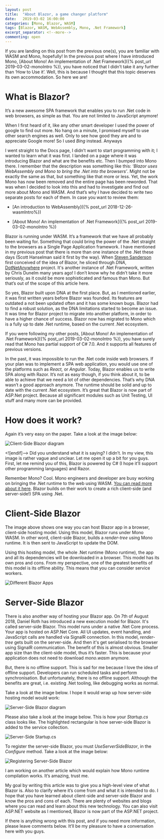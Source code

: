 ```yaml
---
layout: post
title:  "About Blazor, a game changer platform"
date:   2019-03-02 16:00:00
categories: [Mono, Blazor, WASM]
tags: [Blazor, WASM, WebAssembly, Mono, .Net Framework]
excerpt_separator: <!--more-->
commenting: open
---
```


If you are landing on this post from the previous one(s), you are familiar with WASM and Mono, hopefully! In the previous post where I have introduced Mono, [About Mono! An implementation of .Net Framework]({% post_url 2019-03-02-monoIntro %}), you have noticed that I didn’t take it any further than ‘How to Use it’. Well, this is because I thought that this topic deserves its own accommodation. So here we are!
<!--more-->
# What is Blazor?

It’s a new awesome SPA framework that enables you to run .Net code in web browsers, as simple as that. You are not limited to JavaScript anymore!

When I first heard of it, like any other smart developer I used the power of google to find out more. No hang on a minute, I promised myself to use other search engines as well. Only to see how good they are and to appreciate Google more! So I used _Bing_ instead. Anyways

I went straight to the Docs page, I didn’t want to start programming with it; I wanted to learn what it was first. I landed on a page where it was introducing Blazor and what are the benefits etc. Then I bumped into Mono there. I remember that the description was something like this: _‘Blazor uses WebAssembly and Mono to bring the .Net into the browsers’_. Might not be exactly the same as that, but something like that more or less. Yet, the work Mono has now been removed and the entire page has been reworded. That was when I decided to look into this and had to investigate and find out more about Mono and WASM. And that’s why I have decided to write two separate posts for each of them. In case you want to review them:

- [An introduction to WebAssembly]({% post_url 2018-12-26-wasmIntro%})

- [About Mono! An implementation of .Net Framework]({% post_url 2019-03-02-monoIntro %})

Blazor is running under WASM. It’s a framework that we have all probably been waiting for. Something that could bring the power of the .Net straight to the browsers as a Single Page Application framework. I have mentioned in my previous post that there is more than one instance of the .Net these days (Scott Hanselman said it first by the way). When <a href="http://blog.stevensanderson.com/"  target="_blank">Steven Sanderson</a> first conceived of the idea of Blazor, he sliced through _DNA_, <a href="https://github.com/chrisdunelm/DotNetAnywhere?WT.mc_id=-blog-scottha"  target="_blank">DotNetAnywhere</a> project. It's another instance of .Net Framework, written by Chris Dunelm many years ago! I don’t know why he didn’t take it more seriously, as it could be more sophisticated and famous than Mono. But that’s out of the scope of this article here. 

So yes, Blazor built upon DNA at the first place. But, as I mentioned earlier, it was first written years before Blazor was founded. Its features are outdated a not been updated often and it has some known bugs. Blazor had to find a robust solution, as the DNA limitations started to become an issue. It was time for Blazor project to migrate into another platform, in order to have a higher chance of success. Blazor now has migrated to Mono which is a fully up to date .Net runtime, based on the current .Net ecosystem.

If you were following my other posts, [About Mono! An implementation of .Net Framework]({% post_url 2019-03-02-monoIntro %}), you have surely read that Mono has partial support of C# 7.0. And it supports all features of previous versions.

In the past, it was impossible to run the .Net code inside web browsers. If your plan was to implement a SPA web application, you would use one of the platforms such as _React,_ or _Angular_. Today, Blazor enables us to write SPA along with Razor. It’s not as easy though, if you think about it, to be able to achieve that we need a lot of other dependencies. That’s why DNA wasn’t a good approach anymore. The runtime should be solid and up to date with the current .Net ecosystem. It’s great that Blazor is now part of ASP.Net project. Because all significant modules such as Unit Testing, UI stuff and many more can be provided.

# How does it work?

Again it’s very easy on the paper. Take a look at the image below:
 
![Client-Side Blazor diagram](/assets/imgs/BlazorIntro/Blazor_ClientSideModel.jpg)

<![endif]--> Did you understand what it is saying? I didn’t. In my view, this image is rather vague and unclear. Let me open it up a bit for you guys. First, let me remind you of this, Blazor is powered by C# (I hope it’ll support other programming languages) and Razor.

Remember Mono? Cool. Mono engineers and developer are busy working on bringing the .Net runtime to the web using WASM. <a href="https://www.mono-project.com/news/2018/01/16/mono-static-webassembly-compilation/" target="_blank">You can read more about it here</a>. Blazor builds on their work to create a rich client-side (and server-side!) SPA using .Net.

# Client-Side Blazor

The image above shows one way you can host Blazor app in a browser, client-side hosting model. Using this model, Blazor runs under Mono WASM. In other word, client-side Blazor, builds a _render-tree_ using Mono runtime. It is then sent to JavaScript to update the DOM.

Using this hosting model, the whole .Net runtime (Mono runtime), the app and all its dependencies will be downloaded in a browser. This model has its own pros and cons. From my perspective, one of the greatest benefits of this model is its offline ability. This means that you can consider service workers. 

![Different Blazor Apps](/assets/imgs/BlazorIntro/BlazorHostingModelsApps.jpg)

# Server-Side Blazor

There is also another way of hosting your Blazor app. On 7th of August 2018, Daniel Roth has introduced a new execution model for Blazor. It's called server-side Blazor. This model runs under a native .Net Core process. Your app is hosted on ASP.Net Core. All UI updates, event handling, and JavaScript calls are handled via SignalR connection. In this model, _render-tree_ gets built on the server-side. And then it's get serialised to the browser using SignalR communication. The benefit of this is almost obvious. Smaller app size than the client-side model, thus it’s faster. This is because your application does not need to download _mono.wasm_ anymore.

But, there is no offline support. This is sad for me because I love the idea of offline support. Developers can run scheduled tasks and perform synchronisation. But unfortunately, there is no offline support. Although the benefits are great, i.e. existing .Net tooling, like debugging works as normal.

Take a look at the image below. I hope it would wrap up how server-side hosting model would work:

![Server-Side Blazor diagram](/assets/imgs/BlazorIntro/ServerSide_Blazor.png)

Please also take a look at the image below. This is how your _Startup.cs_ class looks like. The highlighted rectangular is how server-side Blazor is added to the service collection.

![Server-Side Startup.cs](/assets/imgs/BlazorIntro/ServerSide_Startup.jpg)

To register the server-side Blazor, you must _UseServerSideBlazor_, in the _Configure_ method. Take a look at the image below:

![Registering Server-Side Blazor](/assets/imgs/BlazorIntro/Registering_ServerSide_Blazor.jpg)

I am working on another article which would explain how Mono runtime compilation works. It’s amazing, trust me.

My goal by writing this article was to give you a high-level view of what Blazor is. Also to clarify where it’s come from and what it is intended to do. I hope that you have learned about client-side and server-side Blazor and know the pros and cons of each. There are plenty of websites and blogs where you can read and learn about this new technology. You can also visit ASP.NET website as I mentioned, Blazor is now part of the ASP.NET project.

If there is anything wrong with this post, and if you need more information, please leave comments below. It’ll be my pleasure to have a conversation here with you guys.